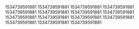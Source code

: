 1534739591881
1534739591881
1534739591881
1534739591881
1534739591881
1534739591881
1534739591881
1534739591881
1534739591881
1534739591881
1534739591881
1534739591881
1534739591881
1534739591881
1534739591881